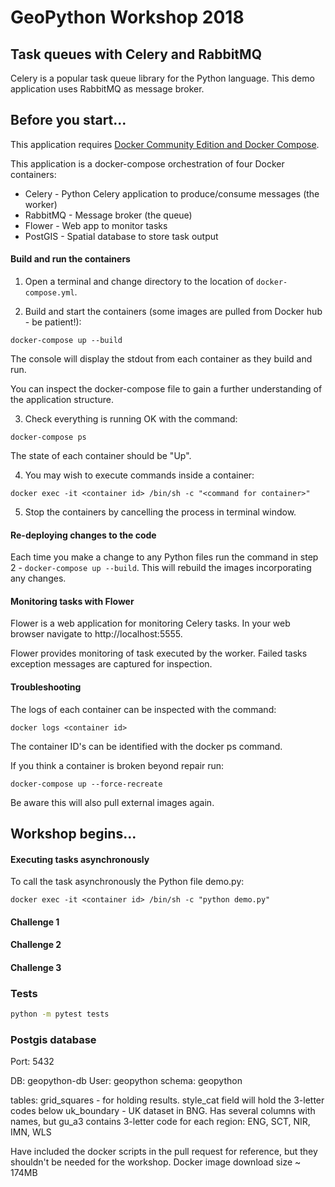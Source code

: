 # GeoPython Workshop 2018
## Task queues with Celery and RabbitMQ

Celery is a popular task queue library for the Python language. This demo application uses RabbitMQ as message broker.

## Before you start...

This application requires [Docker Community Edition and Docker Compose](https://www.docker.com/community-edition).

This application is a docker-compose orchestration of four Docker containers:

- Celery - Python Celery application to produce/consume messages (the worker)
- RabbitMQ - Message broker (the queue)
- Flower - Web app to monitor tasks
- PostGIS - Spatial database to store task output

#### Build and run the containers

1. Open a terminal and change directory to the location of `docker-compose.yml`.

2. Build and start the containers (some images are pulled from Docker hub - be patient!):

  `docker-compose up --build`

  The console will display the stdout from each container as they build and run.

  You can inspect the docker-compose file to gain a further understanding of the application structure.

3. Check everything is running OK with the command:

  `docker-compose ps`

  The state of each container should be "Up".

4. You may wish to execute commands inside a container:

  `docker exec -it <container id> /bin/sh -c "<command for container>"`

5. Stop the containers by cancelling the process in terminal window.

#### Re-deploying changes to the code

Each time you make a change to any Python files run the command in step 2 - `docker-compose up --build`. This will rebuild the images incorporating any changes.

#### Monitoring tasks with Flower

Flower is a web application for monitoring Celery tasks. In your web browser navigate to http://localhost:5555.

Flower provides monitoring of task executed by the worker. Failed tasks exception messages are captured for inspection.

#### Troubleshooting

The logs of each container can be inspected with the command:

`docker logs <container id>`

The container ID's can be identified with the docker ps command.

If you think a container is broken beyond repair run:

`docker-compose up --force-recreate`

Be aware this will also pull external images again.

## Workshop begins...

#### Executing tasks asynchronously

To call the task asynchronously the Python file demo.py:

`docker exec -it <container id> /bin/sh -c "python demo.py"`

#### Challenge 1
#### Challenge 2
#### Challenge 3

### Tests

```bash
python -m pytest tests
```

### Postgis database
Port: 5432

DB: geopython-db
User: geopython
schema: geopython

tables: grid_squares - for holding results. style_cat field will hold the 3-letter codes below
uk_boundary - UK dataset in BNG. Has several columns with names, but gu_a3 contains 3-letter code for each region: ENG, SCT, NIR, IMN, WLS

Have included the docker scripts in the pull request for reference, but they shouldn't be needed for the workshop. Docker image download size ~ 174MB

